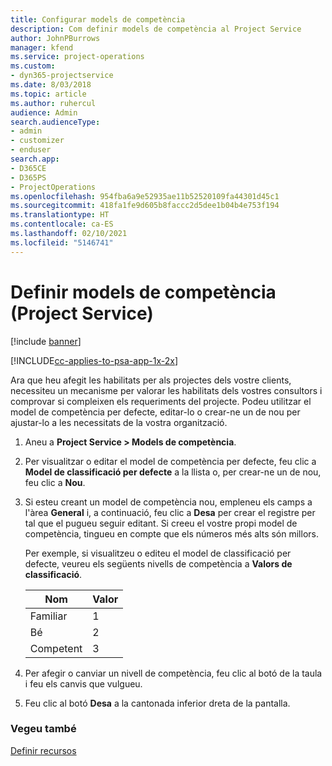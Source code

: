```yaml
---
title: Configurar models de competència
description: Com definir models de competència al Project Service
author: JohnPBurrows
manager: kfend
ms.service: project-operations
ms.custom:
- dyn365-projectservice
ms.date: 8/03/2018
ms.topic: article
ms.author: ruhercul
audience: Admin
search.audienceType:
- admin
- customizer
- enduser
search.app:
- D365CE
- D365PS
- ProjectOperations
ms.openlocfilehash: 954fba6a9e52935ae11b52520109fa44301d45c1
ms.sourcegitcommit: 418fa1fe9d605b8faccc2d5dee1b04b4e753f194
ms.translationtype: HT
ms.contentlocale: ca-ES
ms.lasthandoff: 02/10/2021
ms.locfileid: "5146741"
---
```

# <a name="set-up-proficiency-models-project-service"></a>Definir models de competència (Project Service)

[!include [banner](../includes/psa-now-project-operations.md)]

[!INCLUDE[cc-applies-to-psa-app-1x-2x](../includes/cc-applies-to-psa-app-1x-2x.md)]

Ara que heu afegit les habilitats per als projectes dels vostre clients, necessiteu un mecanisme per valorar les habilitats dels vostres consultors i comprovar si compleixen els requeriments del projecte. Podeu utilitzar el model de competència per defecte, editar-lo o crear-ne un de nou per ajustar-lo a les necessitats de la vostra organització.  
  
1.  Aneu a **Project Service > Models de competència**.  
  
2.  Per visualitzar o editar el model de competència per defecte, feu clic a **Model de classificació per defecte** a la llista o, per crear-ne un de nou, feu clic a **Nou**.  
  
3.  Si esteu creant un model de competència nou, empleneu els camps a l'àrea **General** i, a continuació, feu clic a **Desa** per crear el registre per tal que el pugueu seguir editant. Si creeu el vostre propi model de competència, tingueu en compte que els números més alts són millors.  
  
     Per exemple, si visualitzeu o editeu el model de classificació per defecte, veureu els següents nivells de competència a **Valors de classificació**.  
  
    |Nom|Valor|  
    |----------|-----------|  
    |Familiar|1|  
    |Bé|2|  
    |Competent|3|  
  
4.  Per afegir o canviar un nivell de competència, feu clic al botó de la taula i feu els canvis que vulgueu.  
  
5.  Feu clic al botó **Desa** a la cantonada inferior dreta de la pantalla.  
  
### <a name="see-also"></a>Vegeu també  
 [Definir recursos](../psa/set-up-resources.md)
